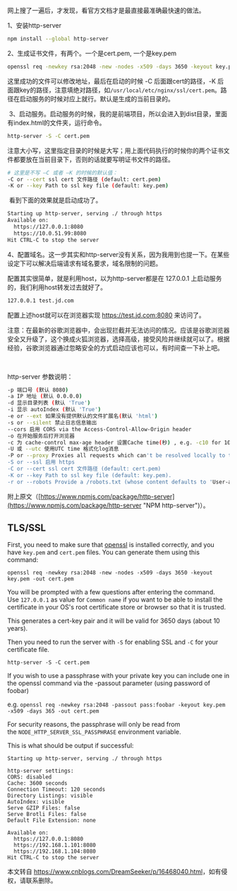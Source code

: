 网上搜了一遍后，才发现，看官方文档才是最直接最准确最快速的做法。

1、安装http-server

```sh
npm install --global http-server
```



2、生成证书文件，有两个。一个是cert.pem, 一个是key.pem 

```sh
openssl req -newkey rsa:2048 -new -nodes -x509 -days 3650 -keyout key.pem -out cert.pem
```



这里成功的文件可以修改地址，最后在启动的时候 -C 后面跟cert的路径，-K 后面跟key的路径，注意填绝对路径，如`/usr/local/etc/nginx/ssl/cert.pem`。路径在启动服务的时候对应上就行。默认是生成的当前目录的。

 3、启动服务。启动服务的时候，我的是前端项目，所以会进入到dist目录，里面有index.html的文件夹，运行命令。

```sh
http-server -S -C cert.pem
```



注意大小写，这里指定目录的时候是大写；用上面代码执行的时候你的两个证书文件都要放在当前目录下，否则的话就要写明证书文件的路径。

```sh
# 这里是不写 —C 或者 —K 的时候的默认值：  
-C or --cert ssl cert 文件路径 (default: cert.pem)
-K or --key Path to ssl key file (default: key.pem)
```



 看到下面的效果就是启动成功了。

```sh
Starting up http-server, serving ./ through https
Available on:
  https://127.0.0.1:8080
  https://10.0.51.99:8080
Hit CTRL-C to stop the server
```



4、配置域名。这一步其实和http-server没有关系，因为我用到也提一下。在某些设定下可以解决后端请求有域名要求，域名限制的问题。

配置其实很简单，就是利用host，以为http-server都是在 127.0.0.1 上启动服务的，我们利用host转发过去就好了。

```sh
127.0.0.1 test.jd.com
```



配置上述host就可以在浏览器实现 https://test.jd.com:8080 来访问了。

注意：在最新的谷歌浏览器中，会出现拦截并无法访问的情况。应该是谷歌浏览器安全又升级了，这个换成火狐浏览器，选择高级，接受风险并继续就可以了。根据经验，谷歌浏览器通过忽略安全的方式启动应该也可以，有时间查一下补上吧。

 

http-server 参数说明：

```sh
-p 端口号 (默认 8080)
-a IP 地址 (默认 0.0.0.0)
-d 显示目录列表 (默认 'True')
-i 显示 autoIndex (默认 'True')
-e or --ext 如果没有提供默认的文件扩展名(默认 'html')
-s or --silent 禁止日志信息输出
--cors 启用 CORS via the Access-Control-Allow-Origin header
-o 在开始服务后打开浏览器
-c 为 cache-control max-age header 设置Cache time(秒) , e.g. -c10 for 10 seconds (defaults to '3600'). 禁用 caching, 则使用 -c-1.
-U 或 --utc 使用UTC time 格式化log消息
-P or --proxy Proxies all requests which can't be resolved locally to the given url. e.g.: -P http://someurl.com
-S or --ssl 启用 https
-C or --cert ssl cert 文件路径 (default: cert.pem)
-K or --key Path to ssl key file (default: key.pem).
-r or --robots Provide a /robots.txt (whose content defaults to 'User-agent: \*\\nDisallow: /')
```





附上原文（[https://www.npmjs.com/package/http-server](https://www.npmjs.com/package/http-server "NPM http-server")）。

TLS/SSL
-------

First, you need to make sure that [openssl](https://github.com/openssl/openssl) is installed correctly, and you have `key.pem` and `cert.pem` files. You can generate them using this command:

```shell
openssl req -newkey rsa:2048 -new -nodes -x509 -days 3650 -keyout key.pem -out cert.pem
```

You will be prompted with a few questions after entering the command. Use `127.0.0.1` as value for `Common name` if you want to be able to install the certificate in your OS's root certificate store or browser so that it is trusted.

This generates a cert-key pair and it will be valid for 3650 days (about 10 years).

Then you need to run the server with `-S` for enabling SSL and `-C` for your certificate file.

```shell
http-server -S -C cert.pem
```

If you wish to use a passphrase with your private key you can include one in the openssl command via the -passout parameter (using password of foobar)

e.g. `openssl req -newkey rsa:2048 -passout pass:foobar -keyout key.pem -x509 -days 365 -out cert.pem`

For security reasons, the passphrase will only be read from the `NODE_HTTP_SERVER_SSL_PASSPHRASE` environment variable.

This is what should be output if successful:

```shell
Starting up http-server, serving ./ through https

http-server settings:
CORS: disabled
Cache: 3600 seconds
Connection Timeout: 120 seconds
Directory Listings: visible
AutoIndex: visible
Serve GZIP Files: false
Serve Brotli Files: false
Default File Extension: none

Available on:
  https://127.0.0.1:8080
  https://192.168.1.101:8080
  https://192.168.1.104:8080
Hit CTRL-C to stop the server
```

本文转自 <https://www.cnblogs.com/DreamSeeker/p/16468040.html>，如有侵权，请联系删除。